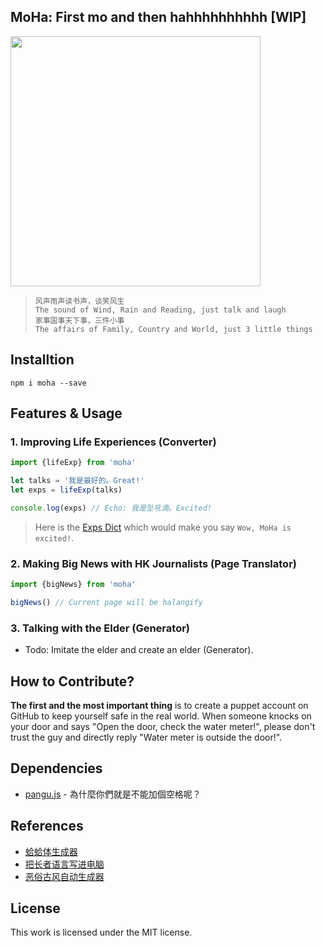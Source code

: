 ## MoHa: First mo and then hahhhhhhhhhh [WIP]

<img src="https://cloud.githubusercontent.com/assets/7693264/14355783/d45a1ea0-fd14-11e5-8b49-0e4a3866dce7.png" width="400">

> `风声雨声读书声，谈笑风生`  
> `The sound of Wind, Rain and Reading, just talk and laugh`  
> `家事国事天下事，三件小事`  
> `The affairs of Family, Country and World, just 3 little things`

## Installtion
```
npm i moha --save
```

## Features & Usage

### 1. Improving Life Experiences (Converter)
``` javascript
import {lifeExp} from 'moha'

let talks = '我是最好的。Great!'
let exps = lifeExp(talks)

console.log(exps) // Echo: 我是坠吼滴。Excited!
```
> Here is the [Exps Dict](https://github.com/IFELog/MoHa/blob/master/src/scripts/stores/exps-dict.js) which would make you say `Wow, MoHa is excited!`.

### 2. Making Big News with HK Journalists (Page Translator)
``` javascript
import {bigNews} from 'moha'

bigNews() // Current page will be halangify
```
### 3. Talking with the Elder (Generator)
- Todo: Imitate the elder and create an elder (Generator).

## How to Contribute?
**The first and the most important thing** is to create a puppet account on GitHub to keep yourself safe in the real world. When someone knocks on your door and says "Open the door, check the water meter!", please don't trust the guy and directly reply "Water meter is outside the door!".

## Dependencies
- [pangu.js](https://github.com/vinta/pangu.js) - 為什麼你們就是不能加個空格呢？

## References
- [蛤蛤体生成器](http://dkwingsmt.github.io/haha/)
- [把长者语言写进电脑](https://github.com/xiaq/halang/issues/1)
- [恶俗古风自动生成器](http://www.jianshu.com/p/f893291674ca)

## License
This work is licensed under the MIT license.
